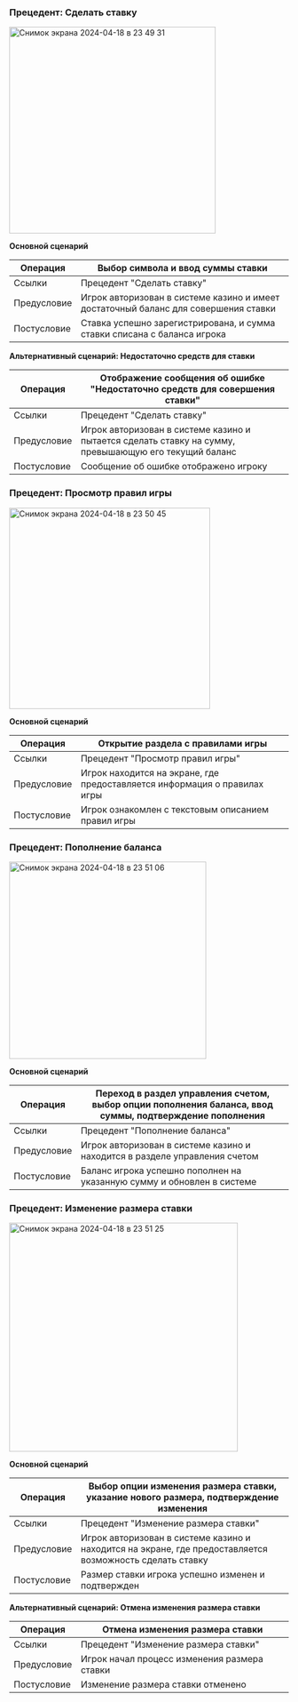 ### Прецедент: Сделать ставку
<img width="372" alt="Снимок экрана 2024-04-18 в 23 49 31" src="https://github.com/LizardTekuteva/fortune/assets/164531160/25d35ae2-6825-4be0-a837-6547b1468ab2">

**Основной сценарий**

| Операция    | Выбор символа и ввод суммы ставки |
|-------------|------------------------------------|
| Ссылки      | Прецедент "Сделать ставку"         |
| Предусловие | Игрок авторизован в системе казино и имеет достаточный баланс для совершения ставки |
| Постусловие | Ставка успешно зарегистрирована, и сумма ставки списана с баланса игрока |

**Альтернативный сценарий: Недостаточно средств для ставки**

| Операция    | Отображение сообщения об ошибке "Недостаточно средств для совершения ставки" |
|-------------|---------------------------------------------------------------------------|
| Ссылки      | Прецедент "Сделать ставку"                                                |
| Предусловие | Игрок авторизован в системе казино и пытается сделать ставку на сумму, превышающую его текущий баланс |
| Постусловие | Сообщение об ошибке отображено игроку |



### Прецедент: Просмотр правил игры
<img width="362" alt="Снимок экрана 2024-04-18 в 23 50 45" src="https://github.com/LizardTekuteva/fortune/assets/164531160/ebeb0798-bd3d-4985-bdea-afcc018e3acf">

**Основной сценарий**

| Операция    | Открытие раздела с правилами игры |
|-------------|-------------------------------------|
| Ссылки      | Прецедент "Просмотр правил игры"   |
| Предусловие | Игрок находится на экране, где предоставляется информация о правилах игры |
| Постусловие | Игрок ознакомлен с текстовым описанием правил игры |


### Прецедент: Пополнение баланса
<img width="355" alt="Снимок экрана 2024-04-18 в 23 51 06" src="https://github.com/LizardTekuteva/fortune/assets/164531160/d3a0c576-28b4-4c34-bd60-250a3f9fa909">

**Основной сценарий**

| Операция    | Переход в раздел управления счетом, выбор опции пополнения баланса, ввод суммы, подтверждение пополнения |
|-------------|--------------------------------------------------------------------------------------------------------------|
| Ссылки      | Прецедент "Пополнение баланса"                                                                              |
| Предусловие | Игрок авторизован в системе казино и находится в разделе управления счетом                                   |
| Постусловие | Баланс игрока успешно пополнен на указанную сумму и обновлен в системе                                        |


### Прецедент: Изменение размера ставки
<img width="412" alt="Снимок экрана 2024-04-18 в 23 51 25" src="https://github.com/LizardTekuteva/fortune/assets/164531160/a403ef90-5490-4fce-9785-c1b1f54e8aff">

**Основной сценарий**

| Операция    | Выбор опции изменения размера ставки, указание нового размера, подтверждение изменения |
|-------------|-----------------------------------------------------------------------------------------|
| Ссылки      | Прецедент "Изменение размера ставки"                                                     |
| Предусловие | Игрок авторизован в системе казино и находится на экране, где предоставляется возможность сделать ставку |
| Постусловие | Размер ставки игрока успешно изменен и подтвержден                                      |

**Альтернативный сценарий: Отмена изменения размера ставки**

| Операция    | Отмена изменения размера ставки |
|-------------|----------------------------------|
| Ссылки      | Прецедент "Изменение размера ставки" |
| Предусловие | Игрок начал процесс изменения размера ставки |
| Постусловие | Изменение размера ставки отменено |
